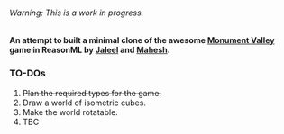 ###### Warning: This is a work in progress.
#### An attempt to built a minimal clone of the awesome [Monument Valley](https://en.wikipedia.org/wiki/Monument_Valley_(video_game)) game in ReasonML by [Jaleel](https://github.com/ajaleelp) and [Mahesh](https://github.com/mahesh-krishnakumar).


### TO-DOs

1. ~~Plan the required types for the game.~~
2. Draw a world of isometric cubes.
3. Make the world rotatable.
4. TBC
